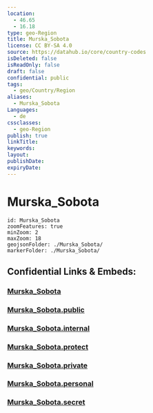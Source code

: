 ```yaml
---
location:
  - 46.65
  - 16.18
type: geo-Region
title: Murska_Sobota
license: CC BY-SA 4.0
source: https://datahub.io/core/country-codes
isDeleted: false
isReadOnly: false
draft: false
confidential: public
tags:
  - geo/Country/Region
aliases:
  - Murska_Sobota
Languages:
  - de
cssclasses:
  - geo-Region
publish: true
linkTitle:
keywords:
layout:
publishDate:
expiryDate:
---
```


# Murska_Sobota

```leaflet
id: Murska_Sobota
zoomFeatures: true 
minZoom: 2 
maxZoom: 18
geojsonFolder: ./Murska_Sobota/
markerFolder: ./Murska_Sobota/
```


## Confidential Links & Embeds: 

### [Murska_Sobota](/_Standards/Earth/Continent/Europe/Europe~Central/Slovenia/Regions~Slovenia/Pomurska/counties~Pomurska/Murska_Sobota.md) 

### [Murska_Sobota.public](/_public/Earth/Continent/Europe/Europe~Central/Slovenia/Regions~Slovenia/Pomurska/counties~Pomurska/Murska_Sobota.public.md) 

### [Murska_Sobota.internal](/_internal/Earth/Continent/Europe/Europe~Central/Slovenia/Regions~Slovenia/Pomurska/counties~Pomurska/Murska_Sobota.internal.md) 

### [Murska_Sobota.protect](/_protect/Earth/Continent/Europe/Europe~Central/Slovenia/Regions~Slovenia/Pomurska/counties~Pomurska/Murska_Sobota.protect.md) 

### [Murska_Sobota.private](/_private/Earth/Continent/Europe/Europe~Central/Slovenia/Regions~Slovenia/Pomurska/counties~Pomurska/Murska_Sobota.private.md) 

### [Murska_Sobota.personal](/_personal/Earth/Continent/Europe/Europe~Central/Slovenia/Regions~Slovenia/Pomurska/counties~Pomurska/Murska_Sobota.personal.md) 

### [Murska_Sobota.secret](/_secret/Earth/Continent/Europe/Europe~Central/Slovenia/Regions~Slovenia/Pomurska/counties~Pomurska/Murska_Sobota.secret.md)

